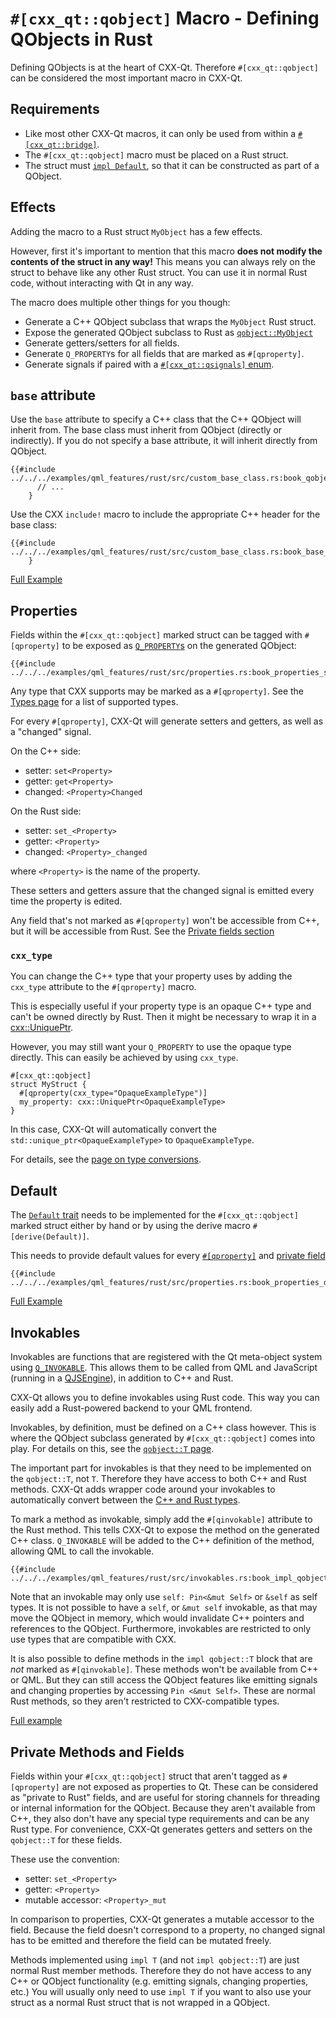 <!--
SPDX-FileCopyrightText: 2021 Klarälvdalens Datakonsult AB, a KDAB Group company <info@kdab.com>
SPDX-FileContributor: Andrew Hayzen <andrew.hayzen@kdab.com>

SPDX-License-Identifier: MIT OR Apache-2.0
-->

# `#[cxx_qt::qobject]` Macro - Defining QObjects in Rust

Defining QObjects is at the heart of CXX-Qt.
Therefore `#[cxx_qt::qobject]` can be considered the most important macro in CXX-Qt.

## Requirements
- Like most other CXX-Qt macros, it can only be used from within a [`#[cxx_qt::bridge]`](./bridge-macro.md).
- The `#[cxx_qt::qobject]` macro must be placed on a Rust struct.
- The struct must [`impl Default`](#default), so that it can be constructed as part of a QObject.

## Effects
Adding the macro to a Rust struct `MyObject` has a few effects.

However, first it's important to mention that this macro **does not modify the contents of the struct in any way!**
This means you can always rely on the struct to behave like any other Rust struct.
You can use it in normal Rust code, without interacting with Qt in any way.

The macro does multiple other things for you though:
- Generate a C++ QObject subclass that wraps the `MyObject` Rust struct.
- Expose the generated QObject subclass to Rust as [`qobject::MyObject`](./generated-qobject.md)
- Generate getters/setters for all fields.
- Generate `Q_PROPERTY`s for all fields that are marked as `#[qproperty]`.
- Generate signals if paired with a [`#[cxx_qt::qsignals]` enum](./signals_enum.md).

## `base` attribute
Use the `base` attribute to specify a C++ class that the C++ QObject will inherit from.
The base class must inherit from QObject (directly or indirectly). If you do not specify a base attribute, it will inherit directly from QObject.

``` rust,ignore,noplayground
{{#include ../../../examples/qml_features/rust/src/custom_base_class.rs:book_qobject_base}}
      // ...
    }
```

Use the CXX `include!` macro to include the appropriate C++ header for the base class:
``` rust,ignore,noplayground
{{#include ../../../examples/qml_features/rust/src/custom_base_class.rs:book_base_include}}
    }
```

[Full Example](https://github.com/KDAB/cxx-qt/blob/main/examples/qml_features/rust/src/custom_base_class.rs)

## Properties

Fields within the `#[cxx_qt::qobject]` marked struct can be tagged with `#[qproperty]` to be exposed as [`Q_PROPERTY`s](https://doc.qt.io/qt-6/properties.html) on the generated QObject:

```rust,ignore,noplayground
{{#include ../../../examples/qml_features/rust/src/properties.rs:book_properties_struct}}
```

Any type that CXX supports may be marked as a `#[qproperty]`.
See the [Types page](../concepts/types.md) for a list of supported types.

For every `#[qproperty]`, CXX-Qt will generate setters and getters, as well as a "changed" signal.

On the C++ side:
  * setter: `set<Property>`
  * getter: `get<Property>`
  * changed: `<Property>Changed`

On the Rust side:
  * setter: `set_<Property>`
  * getter: `<Property>`
  * changed: `<Property>_changed`

where `<Property>` is the name of the property.

These setters and getters assure that the changed signal is emitted every time the property is edited.

Any field that's not marked as `#[qproperty]` won't be accessible from C++, but it will be accessible from Rust.
See the [Private fields section](#private-methods-and-fields)

### `cxx_type`

You can change the C++ type that your property uses by adding the `cxx_type` attribute to the `#[qproperty]` macro.

This is especially useful if your property type is an opaque C++ type and can't be owned directly by Rust.
Then it might be necessary to wrap it in a [cxx::UniquePtr](https://docs.rs/cxx/latest/cxx/struct.UniquePtr.html).

However, you may still want your `Q_PROPERTY` to use the opaque type directly.
This can easily be achieved by using `cxx_type`.

``` rust,ignore,noplayground
#[cxx_qt::qobject]
struct MyStruct {
  #[qproperty(cxx_type="OpaqueExampleType")]
  my_property: cxx::UniquePtr<OpaqueExampleType>
}
```
In this case, CXX-Qt will automatically convert the `std::unique_ptr<OpaqueExampleType>` to `OpaqueExampleType`.

For details, see the [page on type conversions](../concepts/type-conversions.md).

## Default

The [`Default` trait](https://doc.rust-lang.org/std/default/trait.Default.html) needs to be implemented for the `#[cxx_qt::qobject]` marked struct either by hand or by using the derive macro `#[derive(Default)]`.

This needs to provide default values for every [`#[qproperty]`](#properties) and [private field](#private-methods-and-fields)

```rust,ignore,noplayground
{{#include ../../../examples/qml_features/rust/src/properties.rs:book_properties_default}}
```

[Full Example](https://github.com/KDAB/cxx-qt/blob/main/examples/qml_features/rust/src/properties.rs)

## Invokables

Invokables are functions that are registered with the Qt meta-object system using [`Q_INVOKABLE`](https://doc.qt.io/qt-6/qobject.html#Q_INVOKABLE).
This allows them to be called from QML and JavaScript (running in a [QJSEngine](https://doc.qt.io/qt-6/qjsengine.html)), in addition to C++ and Rust.

CXX-Qt allows you to define invokables using Rust code.
This way you can easily add a Rust-powered backend to your QML frontend.

Invokables, by definition, must be defined on a C++ class however.
This is where the QObject subclass generated by `#[cxx_qt::qobject]` comes into play.
For details on this, see the [`qobject::T` page](./generated-qobject.md).

The important part for invokables is that they need to be implemented on the `qobject::T`, not `T`.
Therefore they have access to both C++ and Rust methods. CXX-Qt adds wrapper code around your invokables to automatically convert between the [C++ and Rust types](../concepts/types.md).

To mark a method as invokable, simply add the `#[qinvokable]` attribute to the Rust method. This tells CXX-Qt to expose the method on the generated C++ class.
`Q_INVOKABLE` will be added to the C++ definition of the method, allowing QML to call the invokable.

``` rust,ignore,noplayground
{{#include ../../../examples/qml_features/rust/src/invokables.rs:book_impl_qobject}}
```

Note that an invokable may only use `self: Pin<&mut Self>` or `&self` as self types.
It is not possible to have a `self`, or `&mut self` invokable, as that may move the QObject in memory, which would invalidate C++ pointers and references to the QObject.
Furthermore, invokables are restricted to only use types that are compatible with CXX.

It is also possible to define methods in the `impl qobject::T` block that are *not* marked as `#[qinvokable]`.
These methods won't be available from C++ or QML.
But they can still access the QObject features like emitting signals and changing properties by accessing `Pin <&mut Self>`.
These are normal Rust methods, so they aren't restricted to CXX-compatible types.

[Full example](https://github.com/KDAB/cxx-qt/blob/main/examples/qml_features/rust/src/invokables.rs)

## Private Methods and Fields

Fields within your `#[cxx_qt::qobject]` struct that aren't tagged as `#[qproperty]` are not exposed as properties to Qt. These can be considered as "private to Rust" fields, and are useful for storing channels for threading or internal information for the QObject.
Because they aren't available from C++, they also don't have any special type requirements and can be any Rust type.
For convenience, CXX-Qt generates getters and setters on the `qobject::T` for these fields.

These use the convention:
  * setter: `set_<Property>`
  * getter: `<Property>`
  * mutable accessor: `<Property>_mut`

In comparison to properties, CXX-Qt generates a mutable accessor to the field.
Because the field doesn't correspond to a property, no changed signal has to be emitted and therefore the field can be mutated freely.

Methods implemented using `impl T` (and not `impl qobject::T`) are just normal Rust member methods.
Therefore they do not have access to any C++ or QObject functionality (e.g. emitting signals, changing properties, etc.)
You will usually only need to use `impl T` if you want to also use your struct as a normal Rust struct that is not wrapped in a QObject.
